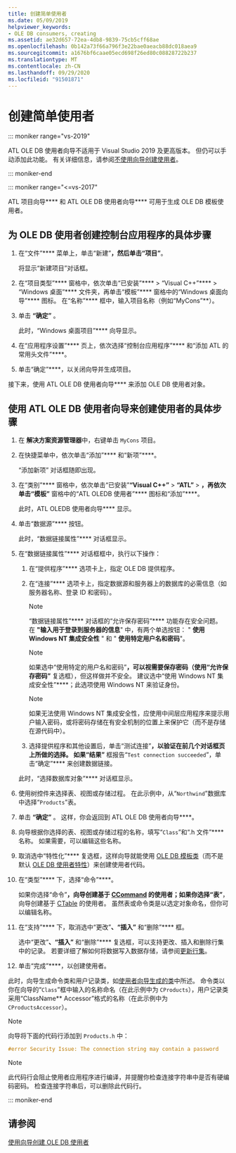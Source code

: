 ```yaml
---
title: 创建简单使用者
ms.date: 05/09/2019
helpviewer_keywords:
- OLE DB consumers, creating
ms.assetid: ae32d657-72ea-4db8-9839-75cb5cff68ae
ms.openlocfilehash: 0b142a73f66a796f3e22bae0aeacb88dc018aea9
ms.sourcegitcommit: a1676bf6caae05ecd698f26ed80c08828722b237
ms.translationtype: MT
ms.contentlocale: zh-CN
ms.lasthandoff: 09/29/2020
ms.locfileid: "91501871"
---
```

# <a name="creating-a-simple-consumer"></a>创建简单使用者

::: moniker range="vs-2019"

ATL OLE DB 使用者向导不适用于 Visual Studio 2019 及更高版本。 但仍可以手动添加此功能。 有关详细信息，请参阅[不使用向导创建使用者](creating-a-consumer-without-using-a-wizard.md)。

::: moniker-end

::: moniker range="<=vs-2017"

ATL 项目向导**** 和 ATL OLE DB 使用者向导**** 可用于生成 OLE DB 模板使用者。

## <a name="to-create-a-console-application-for-an-ole-db-consumer"></a>为 OLE DB 使用者创建控制台应用程序的具体步骤

1. 在“文件”**** 菜单上，单击“新建”****，然后单击“项目”****。

   将显示“新建项目”对话框。

1. 在“项目类型”**** 窗格中，依次单击“已安装”**** > “Visual C++”**** > “Windows 桌面”**** 文件夹，再单击“模板”**** 窗格中的“Windows 桌面向导”**** 图标。 在“名称”**** 框中，输入项目名称（例如“MyCons”**）。

1. 单击 **“确定”** 。

   此时，“Windows 桌面项目”**** 向导显示。

1. 在“应用程序设置”**** 页上，依次选择“控制台应用程序”**** 和“添加 ATL 的常用头文件”****。

1. 单击“确定”****，以关闭向导并生成项目。

接下来，使用 ATL OLE DB 使用者向导**** 来添加 OLE DB 使用者对象。

## <a name="to-create-a-consumer-with-the-atl-ole-db-consumer-wizard"></a>使用 ATL OLE DB 使用者向导来创建使用者的具体步骤

1. 在 **解决方案资源管理器**中，右键单击 `MyCons` 项目。

1. 在快捷菜单中，依次单击“添加”**** 和“新项”****。

   “添加新项”  对话框随即出现。

1. 在“类别”**** 窗格中，依次单击“已安装”**“Visual C++”** > **“ATL”** > ****，再依次单击“模板”**** 窗格中的“ATL OLEDB 使用者”**** 图标和“添加”****。

   此时，ATL OLEDB 使用者向导**** 显示。

1. 单击“数据源”**** 按钮。

   此时，“数据链接属性”**** 对话框显示。

1. 在“数据链接属性”**** 对话框框中，执行以下操作：

   1. 在“提供程序”**** 选项卡上，指定 OLE DB 提供程序。

   1. 在“连接”**** 选项卡上，指定数据源和服务器上的数据库的必需信息（如服务器名称、登录 ID 和密码）。

      > [!NOTE]
      > “数据链接属性”**** 对话框的“允许保存密码”**** 功能存在安全问题。 在 **"输入用于登录到服务器的信息**" 中，有两个单选按钮： " **使用 Windows NT 集成安全性** " 和 " **使用特定用户名和密码**"。

      > [!NOTE]
      > 如果选中“使用特定的用户名和密码”****，可以视需要保存密码（使用“允许保存密码”**** 复选框），但这样做并不安全。 建议选中“使用 Windows NT 集成安全性”****；此选项使用 Windows NT 来验证身份。

      > [!NOTE]
      > 如果无法使用 Windows NT 集成安全性，应使用中间层应用程序来提示用户输入密码，或将密码存储在有安全机制的位置上来保护它（而不是存储在源代码中）。

   1. 选择提供程序和其他设置后，单击“测试连接”****，以验证在前几个对话框页上所做的选择。 如果“结果”**** 框报告“`Test connection succeeded`”，单击“确定”**** 来创建数据链接。

   此时，“选择数据库对象”**** 对话框显示。

1. 使用树控件来选择表、视图或存储过程。 在此示例中，从“`Northwind`”数据库中选择“`Products`”表。

1. 单击 **“确定”** 。 这样，你会返回到 ATL OLE DB 使用者向导****。

1. 向导根据你选择的表、视图或存储过程的名称，填写“`Class`”和“.h 文件”**** 名称。 如果需要，可以编辑这些名称。

1. 取消选中“特性化”**** 复选框，这样向导就能使用 [OLE DB 模板类](../../data/oledb/ole-db-consumer-templates-reference.md)（而不是默认 [OLE DB 使用者特性](../../windows/attributes/ole-db-consumer-attributes.md)）来创建使用者代码。

1. 在“类型”**** 下，选择“命令”****。

   如果你选择“命令”****，向导创建基于 [CCommand](../../data/oledb/ccommand-class.md) 的使用者；如果你选择“表”****，向导创建基于 [CTable](../../data/oledb/ctable-class.md) 的使用者。 虽然表或命令类是以选定对象命名，但你可以编辑名称。

1. 在“支持”**** 下，取消选中“更改”****、“插入”**** 和“删除”**** 框。

   选中“更改”****、“插入”**** 和“删除”**** 复选框，可以支持更改、插入和删除行集中的记录。 若要详细了解如何将数据写入数据存储，请参阅[更新行集](../../data/oledb/updating-rowsets.md)。

1. 单击“完成”****，以创建使用者。

此时，向导生成命令类和用户记录类，如[使用者向导生成的类](../../data/oledb/consumer-wizard-generated-classes.md)中所述。 命令类以你在向导的“`Class`”框中输入的名称命名（在此示例中为 `CProducts`），用户记录类采用“ClassName** Accessor”格式的名称（在此示例中为 `CProductsAccessor`）。

> [!NOTE]
> 向导将下面的代码行添加到 `Products.h` 中：

```cpp
#error Security Issue: The connection string may contain a password
```

> [!NOTE]
> 此代码行会阻止使用者应用程序进行编译，并提醒你检查连接字符串中是否有硬编码密码。 检查连接字符串后，可以删除此代码行。

::: moniker-end

## <a name="see-also"></a>请参阅

[使用向导创建 OLE DB 使用者](../../data/oledb/creating-an-ole-db-consumer-using-a-wizard.md)
